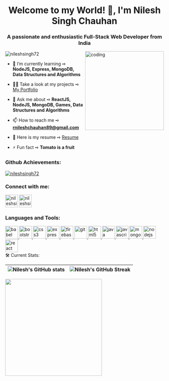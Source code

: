 <h1 align="center">Welcome to my World! 👋, I'm Nilesh Singh Chauhan</h1>
<h3   margin-bottom="20px" align="center">A passionate and enthusiastic Full-Stack Web Developer from India</h3>
<img align="right" alt="coding"  marginTop="25px";  widht="150" height="250"  src="https://camo.githubusercontent.com/6587ec1b3304a4351679cd4324e47a86ac3e17f878d446bf0e8e6856551d80ba/68747470733a2f2f7468656e696e65686572747a2e636f6d2f77702d636f6e74656e742f75706c6f6164732f323032302f30362f66756c6c2d737461636b2d646576656c6f706d656e742e676966">
<p align="left"> <img src="https://komarev.com/ghpvc/?username=nileshsingh72&label=Profile%20views&color=0e75b6&style=flat" alt="nileshsingh72" /> </p>

- 🌱 I’m currently learning ➺ **NodeJS, Express, MongoDB, Data Structures and Algorithms**

- 👨‍💻 Take a look at my projects ➺ [My Portfolio](https://nileshsingh72.github.io/)

- 💬 Ask me about ➺ **ReactJS, NodeJS, MongoDB, Games, Data Structures and Algorithms**

- 📫 How to reach me ➺ **rnileshchauhan89@gmail.com**
  
<!-- - 📝 Here is my resume ➺ [Resume](https://drive.google.com/file/d/1ypOQhWTxGYvXIKpVuF7YbOut6WLOmaC9/view?usp=sharing) -->
 - 📝 Here is my resume ➺ <a target="_blank"  href="https://drive.google.com/file/d/1ypOQhWTxGYvXIKpVuF7YbOut6WLOmaC9/view?usp=sharing">Resume</a> 
        
- ⚡ Fun fact ➺ **Tomato is a fruit**

<h3 align="left">Github Achievements:</h3>
<p align="left">
        <p>
        <a href="https://github.com/ryo-ma/github-profile-trophy"
          ><img
            src="https://github-profile-trophy.vercel.app/?username=nileshsingh72"
            alt="nileshsingh72"
        /></a>
      </p>
      <h3 align="left">Connect with me:</h3>
      <p align="left">
      <p>
      <a href="https://www.linkedin.com/in/nileshsingh99/" target="_blank"
          ><img
            align="center"
            src="https://cdn3d.iconscout.com/3d/free/thumb/linkedin-4059209-3364061@0.png"
            alt="nileshsingh72"
            height="40"
            width="40"
            style="object-fit: contain"
        /></a>
        <a href="https://nileshsingh72.github.io/" target="_blank"
          ><img
            align="center"
            src="https://www.pngfind.com/pngs/m/32-321388_the-internet-png-logo-internet-png-transparent-png.png"
            alt="nileshsingh72"
            height="40"
            width="40"
            style="object-fit: contain"
        /></a>
      </p>
      <h3 align="left">Languages and Tools:</h3>
      <p align="left">
        <a href="https://babeljs.io/" target="_blank" rel="noreferrer">
          <img
            src="https://user-images.githubusercontent.com/107534043/195840442-098f80c1-e665-4e5b-b554-1d887322ad06.svg"
            alt="babel"
            width="40"
            height="40"
            style="object-fit: contain"
          />
        </a>
        <a href="https://getbootstrap.com" target="_blank" rel="noreferrer">
          <img
            src="https://user-images.githubusercontent.com/107534043/195841348-5ae7d322-f301-4eb9-808b-1ed9405b5e65.png"
            alt="bootstrap"
            width="40"
            height="40"
            style="object-fit: contain"
          />
        </a>
        <a
          href="https://www.w3schools.com/css/"
          target="_blank"
          rel="noreferrer"
          style="object-fit: contain"
        >
          <img
            src="https://user-images.githubusercontent.com/107534043/195841356-0cf1202e-d33b-47d9-ae31-afb7923ce2de.svg"
            alt="css3"
            width="40"
            height="40"
            style="object-fit: contain"
          />
        </a>
        <a href="https://expressjs.com" target="_blank" rel="noreferrer">
          <img
            src="https://user-images.githubusercontent.com/107534043/195841358-5e49c6aa-099a-447c-a65c-4866214e9ec3.svg"
            alt="express"
            width="40"
            height="40"
            style="object-fit: contain"
          />
        </a>
        <a href="https://firebase.google.com/" target="_blank" rel="noreferrer">
          <img
            src="https://user-images.githubusercontent.com/107534043/195841360-87ce0f53-20c7-4a5c-a511-c3a7b1c17b5b.svg"
            alt="firebase"
            width="40"
            height="40"
            style="object-fit: contain; text-decoration: none"
          />
        </a>
        <a href="https://git-scm.com/" target="_blank" rel="noreferrer">
          <img
            src="https://user-images.githubusercontent.com/107534043/195841362-9b9cabb7-b9dc-47f0-a77d-72667c3a986c.svg"
            alt="git"
            width="40"
            height="40"
            style="object-fit: contain"
          />
        </a>
        <a href="https://www.w3.org/html/" target="_blank" rel="noreferrer">
          <img
            src="https://user-images.githubusercontent.com/107534043/195841366-b151f2a8-1939-4155-a717-21bc69a53777.svg"
            alt="html5"
            width="40"
            height="40"
            style="object-fit: contain"
          />
        </a>
        <a href="https://www.java.com" target="_blank" rel="noreferrer">
          <img
            src="https://user-images.githubusercontent.com/107534043/195841367-408dab0b-7089-4840-911b-bf17b7620fee.svg"
            alt="java"
            width="40"
            height="40"
            style="object-fit: contain"
          />
        </a>
        <a
          href="https://developer.mozilla.org/en-US/docs/Web/JavaScript"
          target="_blank"
          rel="noreferrer"
          style="object-fit: contain"
        >
          <img
            src="https://user-images.githubusercontent.com/107534043/195841370-65acbf59-5b9e-4769-8812-019cc2b7e8e5.svg"
            alt="javascript"
            width="40"
            height="40"
            style="object-fit: contain"
          />
        </a>
        <a href="https://www.mongodb.com/" target="_blank" rel="noreferrer">
          <img
            src="https://user-images.githubusercontent.com/107534043/195841375-8ac43995-45f3-4b54-96d2-66ab893588ff.svg"
            alt="mongodb"
            width="40"
            height="40"
            style="object-fit: contain"
          />
        </a>
        <a href="https://nodejs.org" target="_blank" rel="noreferrer">
          <img
            src="https://user-images.githubusercontent.com/107534043/195841379-6cecec6b-bf95-4b9a-9aa3-a407f37db382.svg"
            alt="nodejs"
            width="40"
            height="40"
            style="object-fit: contain"
          />
        </a>
        <a href="https://reactjs.org/" target="_blank" rel="noreferrer">
          <img
            src="https://user-images.githubusercontent.com/107534043/195841383-4c95f0a0-28ef-4cbb-a2dd-ebff43fad0f3.svg"
            alt="react"
            width="40"
            height="40"
            style="object-fit: contain"
          />
        </a>
      
<br />
🛠 Current Stats:

| ![Nilesh's GitHub stats](https://github-readme-stats-git-masterrstaa-rickstaa.vercel.app/api?username=nileshsingh72&hide_border=true&hide_border=true) | ![Nilesh's GitHub Streak](https://github-readme-streak-stats.herokuapp.com/?user=nileshsingh72&theme=swift) |
| :---: | :---: |

<img align="center" src="https://github-readme-activity-graph.cyclic.app/graph?username=nileshsingh72&bg_color=fbf9f9&color=49511f&line=3e373e&point=ea3e3e"  margin-top="30px" margin-left="50px" height ="307"/>
<br /><br />



